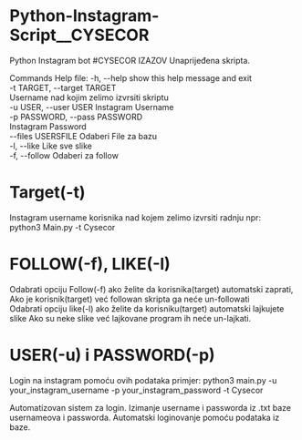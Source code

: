 # Python-Instagram-Script__CYSECOR
Python Instagram bot
#CYSECOR IZAZOV
Unaprijeđena skripta.



Commands Help file:
  -h, --help            show this help message and exit<br />
  -t TARGET, --target TARGET<br />
                        Username nad kojim zelimo izvrsiti skriptu<br />
  -u USER, --user USER  Instagram Username<br />
  -p PASSWORD, --pass PASSWORD<br />
                        Instagram Password<br />
  --files USERSFILE     Odaberi File za bazu<br />
  -l, --like            Like sve slike<br />
  -f, --follow          Odaberi za follow<br />
  
 # Target(-t)
   Instagram username korisnika nad kojem zelimo izvrsiti radnju npr:<br />
         python3 Main.py -t Cysecor
 # FOLLOW(-f), LIKE(-l)
   Odabrati opciju Follow(-f) ako želite da korisnika(target) automatski zaprati,<br />
       Ako je korisnik(target) već followan skripta ga neće un-followati<br />
   Odabrati opciju like(-l) ako želite da korisniku(target) automatski lajkujete slike
       Ako su neke slike već lajkovane program ih neće un-lajkati.
 # USER(-u) i PASSWORD(-p)
   Login na instagram pomoću ovih podataka primjer:
   python3 main.py -u your_instagram_username -p your_instagram_password -t Cysecor
 
  Automatizovan sistem za login. Izimanje username i passworda iz .txt baze usernameova i passworda.
  Automatski loginovanje pomoću podataka iz baze.
  
 
